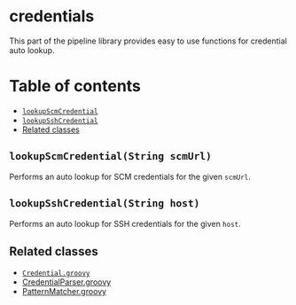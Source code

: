 # credentials

This part of the pipeline library provides easy to use functions for credential auto lookup.

# Table of contents

* [`lookupScmCredential`](#lookupscmcredentialstring-scmurl)
* [`lookupSshCredential`](#lookupsshcredentialstring-host)
* [Related classes](#related-classes)

## `lookupScmCredential(String scmUrl)`

Performs an auto lookup for SCM credentials for the given `scmUrl`.

## `lookupSshCredential(String host)`

Performs an auto lookup for SSH credentials for the given `host`.


## Related classes
* [`Credential.groovy`](../src/io/wcm/devops/jenkins/pipeline/credentials/Credential.groovy)
* [CredentialParser.groovy](../src/io/wcm/devops/jenkins/pipeline/credentials/CredentialParser.groovy)
* [PatternMatcher.groovy](../src/io/wcm/devops/jenkins/pipeline/utils/PatternMatcher.groovy)
